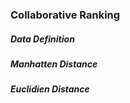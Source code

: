 ### Collaborative Ranking

##### Data Definition

##### Manhatten Distance

##### Euclidien Distance


